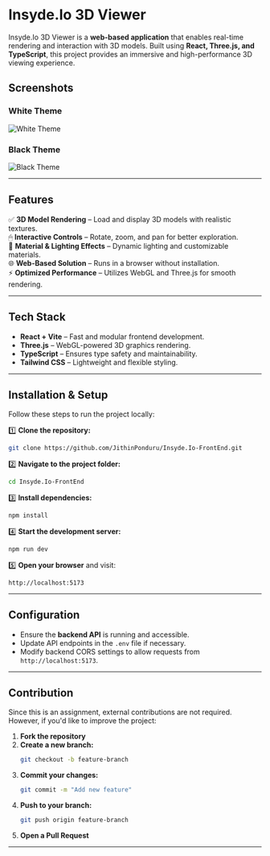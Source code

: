 # Insyde.Io 3D Viewer  

Insyde.Io 3D Viewer is a **web-based application** that enables real-time rendering and interaction with 3D models. Built using **React, Three.js, and TypeScript**, this project provides an immersive and high-performance 3D viewing experience.  

## Screenshots  

### White Theme  
![White Theme](https://i.ibb.co/JWmj8XJx/Screenshot-2025-03-15-104923.png)  

### Black Theme  
![Black Theme](https://i.ibb.co/RT5dFsmf/Screenshot-2025-03-15-104859.png)  

---

## Features  

✅ **3D Model Rendering** – Load and display 3D models with realistic textures.  
🖱 **Interactive Controls** – Rotate, zoom, and pan for better exploration.  
🎨 **Material & Lighting Effects** – Dynamic lighting and customizable materials.  
🌐 **Web-Based Solution** – Runs in a browser without installation.  
⚡ **Optimized Performance** – Utilizes WebGL and Three.js for smooth rendering.  

---

## Tech Stack  

- **React + Vite** – Fast and modular frontend development.  
- **Three.js** – WebGL-powered 3D graphics rendering.  
- **TypeScript** – Ensures type safety and maintainability.  
- **Tailwind CSS** – Lightweight and flexible styling.  

---

## Installation & Setup  

Follow these steps to run the project locally:  

1️⃣ **Clone the repository:**  
   ```sh
   git clone https://github.com/JithinPonduru/Insyde.Io-FrontEnd.git
   ```  
2️⃣ **Navigate to the project folder:**  
   ```sh
   cd Insyde.Io-FrontEnd
   ```  
3️⃣ **Install dependencies:**  
   ```sh
   npm install
   ```  
4️⃣ **Start the development server:**  
   ```sh
   npm run dev
   ```  
5️⃣ **Open your browser** and visit:  
   ```
   http://localhost:5173
   ```  

---

## Configuration  

- Ensure the **backend API** is running and accessible.  
- Update API endpoints in the `.env` file if necessary.  
- Modify backend CORS settings to allow requests from `http://localhost:5173`.  

---

## Contribution  

Since this is an assignment, external contributions are not required. However, if you'd like to improve the project:  

1. **Fork the repository**  
2. **Create a new branch:**  
   ```sh
   git checkout -b feature-branch
   ```  
3. **Commit your changes:**  
   ```sh
   git commit -m "Add new feature"
   ```  
4. **Push to your branch:**  
   ```sh
   git push origin feature-branch
   ```  
5. **Open a Pull Request**  

---
